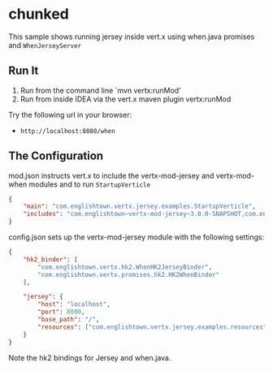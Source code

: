 # chunked

This sample shows running jersey inside vert.x using when.java promises and `WhenJerseyServer`

## Run It

1. Run from the command line `mvn vertx:runMod'
2. Run from inside IDEA via the vert.x maven plugin vertx:runMod


Try the following url in your browser:
* `http://localhost:8080/when`


## The Configuration

mod.json instructs vert.x to include the vertx-mod-jersey and vertx-mod-when modules and to run `StartupVerticle`
```json
{
    "main": "com.englishtown.vertx.jersey.examples.StartupVerticle",
    "includes": "com.englishtown~vertx-mod-jersey~3.0.0-SNAPSHOT,com.englishtown~vertx-mod-when~3.0.0"
}
```

config.json sets up the vertx-mod-jersey module with the following settings:
```json
{
    "hk2_binder": [
        "com.englishtown.vertx.hk2.WhenHK2JerseyBinder",
        "com.englishtown.vertx.promises.hk2.HK2WhenBinder"
    ],

    "jersey": {
        "host": "localhost",
        "port": 8080,
        "base_path": "/",
        "resources": ["com.englishtown.vertx.jersey.examples.resources"]
    }
}
```

Note the hk2 bindings for Jersey and when.java.